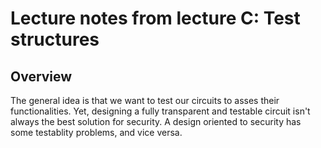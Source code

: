 # Lecture notes from lecture C: Test structures

## Overview

The general idea is that we want to test our circuits to asses their functionalities. Yet, designing a fully transparent and testable circuit isn't always the best solution for security. A design oriented to security has some testablity problems, and vice versa.


